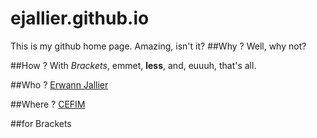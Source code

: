 ejallier.github.io
==================
This is my github home page.
Amazing, isn't it?
##Why ?
Well, why not?

##How ?
With _Brackets_, emmet, **less**, and, euuuh, that's all. 

##Who ?
[Erwann Jallier](http://erwannjallier.com)

##Where ?
[CEFIM](http://cefim.eu)

##for Brackets